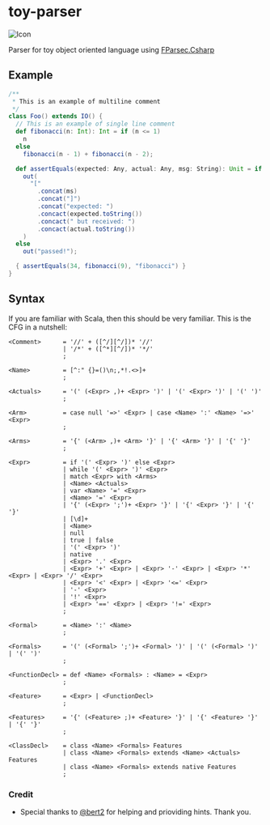 # toy-parser

![Icon](https://img.icons8.com/ios-glyphs/90/000000/rubber-duck.png)

Parser for toy object oriented language using [FParsec.Csharp](https://github.com/bert2/FParsec.CSharp)



## Example

```scala
/**
 * This is an example of multiline comment
 */
class Foo() extends IO() {
  // This is an example of single line comment
  def fibonacci(n: Int): Int = if (n <= 1)
    n
  else
    fibonacci(n - 1) + fibonacci(n - 2);

  def assertEquals(expected: Any, actual: Any, msg: String): Unit = if (expected != actual)
    out(
      "["
        .concat(ms)
        .concat("]")
        .concat("expected: ")
        .concact(expected.toString())
        .concact(" but received: ")
        .concact(actual.toString())
    )
  else
    out("passed!");

  { assertEquals(34, fibonacci(9), "fibonacci") }
}
```
## Syntax

If you are familiar with Scala, then this should be very familiar. This is the CFG in a nutshell:

```regex
<Comment>      = '//' + ([^/][^/])* '//'
               | '/*' + ([^*][^/])* '*/'
               ;
               
<Name>         = [^:" {}=()\n;,*!.<>]+
               ;
             
<Actuals>      = '(' (<Expr> ,)+ <Expr> ')' | '(' <Expr> ')' | '(' ')'
               ;
             
<Arm>          = case null '=>' <Expr> | case <Name> ':' <Name> '=>' <Expr>
               ;
             
<Arms>         = '{' (<Arm> ,)+ <Arm> '}' | '{' <Arm> '}' | '{' '}'
               ;
             
<Expr>         = if '(' <Expr> ')' else <Expr>
               | while '(' <Expr> ')' <Expr>
               | match <Expr> with <Arms>
               | <Name> <Actuals>
               | var <Name> '=' <Expr>
               | <Name> '=' <Expr>
               | '{' (<Expr> ';')+ <Expr> '}' | '{' <Expr> '}' | '{' '}'
               | [\d]+
               | <Name>
               | null
               | true | false
               | '(' <Expr> ')'
               | native
               | <Expr> '.' <Expr>
               | <Expr> '+' <Expr> | <Expr> '-' <Expr> | <Expr> '*' <Expr> | <Expr> '/' <Expr>
               | <Expr> '<' <Expr> | <Expr> '<=' <Expr>
               | '-' <Expr>
               | '!' <Expr>
               | <Expr> '==' <Expr> | <Expr> '!=' <Expr>
               ;

<Formal>       = <Name> ':' <Name> 
               ;
             
<Formals>      = '(' (<Formal> ';')+ <Formal> ')' | '(' (<Formal> ')' | '(' ')'
               ;

<FunctionDecl> = def <Name> <Formals> : <Name> = <Expr>
               ;

<Feature>      = <Expr> | <FunctionDecl>
               ;
             
<Features>     = '{' (<Feature> ;)+ <Feature> '}' | '{' <Feature> '}' | '{' '}'
               ;
             
<ClassDecl>    = class <Name> <Formals> Features
               | class <Name> <Formals> extends <Name> <Actuals> Features
               | class <Name> <Formals> extends native Features
               ;
```

### Credit
- Special thanks to [@bert2](https://github.com/bert2) for helping and prioviding hints. Thank you.
